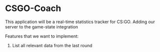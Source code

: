 # CSGO-Coach

This application will be a real-time statistics tracker for CS:GO. Adding our server to the game-state integration 

Features that we want to implement:
1. List all relevant data from the last round

